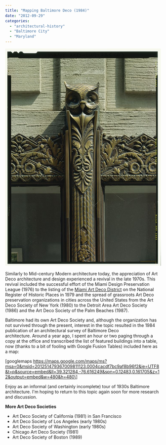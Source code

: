 ```yaml
---
title: "Mapping Baltimore Deco (1984)"
date: "2012-09-29"
categories: 
  - "architectural-history"
  - "Baltimore City"
  - "Maryland"
---
```


![Detail of Baltimore Trust Company Building, 10 Light Street.](images/214973cv.jpg)

Similarly to Mid-century Modern architecture today, the appreciation of Art Deco architecture and design experienced a revival in the late 1970s. This revival included the successful effort of the Miami Design Preservation League (1976) to the listing of the [Miami Art Deco District](http://en.wikipedia.org/wiki/Miami_Beach_Architectural_District) on the National Register of Historic Places in 1979 and the spread of grassroots Art Deco preservation organizations in cities across the United States from the Art Deco Society of New York (1980) to the Detroit Area Art Deco Society (1986) and the Art Deco Society of the Palm Beaches (1987).

Baltimore had its own Art Deco Society and, although the organization has not survived through the present, interest in the topic resulted in the 1984 publication of an architectural survey of Baltimore Deco architecture. Around a year ago, I spent an hour or two paging through a copy at the office and transcribed the list of featured buildings into a table, now (thanks to a bit of fooling with Google Fusion Tables) included here as a map:

\[googlemaps https://maps.google.com/maps/ms?msa=0&msid=201251479367009811123.0004cacdf7bc9af8b96f2&ie=UTF8&t=p&source=embed&ll=39.321284,-76.616249&spn=0.12483,0.161705&z=12&output=embed&w=480&h=480\]

Enjoy as an informal (and certainly incomplete) tour of 1930s Baltimore architecture. I'm hoping to return to this topic again soon for more research and discussion.

**More Art Deco Societies**

-   Art Deco Society of California (1981) in San Francisco
-   Art Deco Society of Los Angeles (early 1980s)
-   Art Deco Society of Washington (early 1980s)
-   Chicago Art Deco Society (1981)
-   Art Deco Society of Boston (1989)
